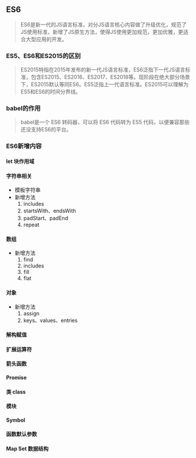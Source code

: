 ## ES6
> ES6是新一代的JS语言标准，对分JS语言核心内容做了升级优化，规范了JS使用标准，新增了JS原生方法，使得JS使用更加规范，更加优雅，更适合大型应用的开发。

### ES5、ES6和ES2015的区别
> ES2015特指在2015年发布的新一代JS语言标准，ES6泛指下一代JS语言标准，包含ES2015、ES2016、ES2017、ES2018等。现阶段在绝大部分场景下，ES2015默认等同ES6。ES5泛指上一代语言标准。ES2015可以理解为ES5和ES6的时间分界线。

### babel的作用
> babel是一个 ES6 转码器，可以将 ES6 代码转为 ES5 代码，以便兼容那些还没支持ES6的平台。

### ES6新增内容
#### let 块作用域
#### 字符串相关
- 模板字符串
- 新增方法
  1. includes
  2. startsWith、endsWith
  3. padStart、padEnd
  4. repeat
#### 数组
- 新增方法
  1. find
  2. includes
  3. fill
  4. flat
#### 对象
- 新增方法
  1. assign
  2. keys、values、entries
#### 解构赋值
#### 扩展运算符
#### 箭头函数
#### Promise
#### 类 class
#### 模块
#### Symbol
#### 函数默认参数
#### Map Set 数据结构